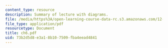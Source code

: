 ```yaml
---
content_type: resource
description: Summary of lecture with diagrams.
file: /media/https%3A/open-learning-course-data-rc.s3.amazonaws.com/12-333-atmospheric-and-ocean-circulations-spring-2004/73b2d5d8e3a18b107509fba4eead4841_ch6.pdf
file_type: application/pdf
resourcetype: Document
title: ch6.pdf
uid: 73b2d5d8-e3a1-8b10-7509-fba4eead4841
---
```

